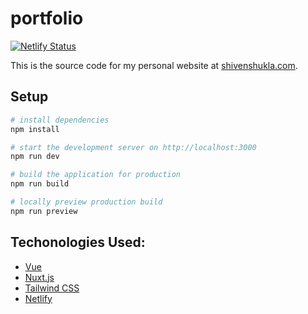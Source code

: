 # portfolio

[![Netlify Status](https://api.netlify.com/api/v1/badges/34f74a60-eae0-4705-a322-25166ddceb86/deploy-status)](https://app.netlify.com/sites/shivenshukla/deploys)

This is the source code for my personal website at [shivenshukla.com](https://shivenshukla.com).

## Setup

```bash
# install dependencies
npm install

# start the development server on http://localhost:3000
npm run dev

# build the application for production
npm run build

# locally preview production build
npm run preview
```
## Techonologies Used:

- [Vue](https://vuejs.org/)
- [Nuxt.js](https://nuxt.com/)
- [Tailwind CSS](https://tailwindcss.com/)
- [Netlify](https://www.netlify.com/)